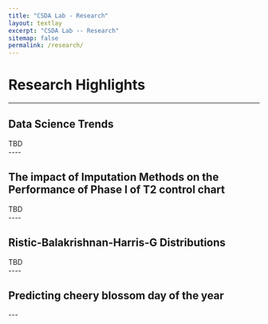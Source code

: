 ```yaml
---
title: "CSDA Lab - Research"
layout: textlay
excerpt: "CSDA Lab -- Research"
sitemap: false
permalink: /research/
---
```


# Research Highlights

---

<!-- ![]({{ site.url }}{{ site.baseurl }}/images/respic/.png){: style="width: 300px; float: left;margin-right: 30px; border: 10px"} -->

## Data Science Trends
<div style="text-align: justify">
TBD
</div>
---- 


<!-- ![]({{ site.url }}{{ site.baseurl }}/images/respic/.png){: style="width: 300px; float: left;margin-right: 30px; border: 10px"} -->

## The impact of Imputation Methods on the Performance of Phase I of T2 control chart 
<div style="text-align: justify">
TBD
</div>
---- 


<!-- ![]({{ site.url }}{{ site.baseurl }}/images/respic/.png){: style="width: 300px; float: left;margin-right: 30px; border: 10px"} -->

## Ristic-Balakrishnan-Harris-G Distributions 
<div style="text-align: justify">
TBD
</div>
----


<!-- ![]({{ site.url }}{{ site.baseurl }}/images/respic/.png){: style="width: 300px; float: left;margin-right: 30px; border: 10px"} -->

## Predicting cheery blossom day of the year
<div style="text-align: justify">
</div>
---


